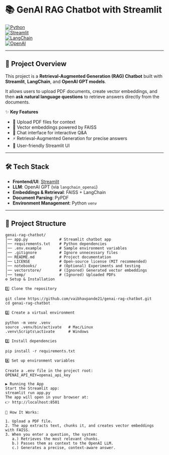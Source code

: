 # 📚 GenAI RAG Chatbot with Streamlit  

[![Python](https://img.shields.io/badge/Python-3.9%2B-blue)](https://www.python.org/)  
[![Streamlit](https://img.shields.io/badge/Framework-Streamlit-brightgreen)](https://streamlit.io/)  
[![LangChain](https://img.shields.io/badge/Powered%20By-LangChain-orange)](https://www.langchain.com/)  
[![OpenAI](https://img.shields.io/badge/LLM-OpenAI%20GPT-red)](https://platform.openai.com/)  

---

## 🚀 Project Overview  
This project is a **Retrieval-Augmented Generation (RAG) Chatbot** built with **Streamlit**, **LangChain**, and **OpenAI GPT models**.  

It allows users to upload PDF documents, create vector embeddings, and then **ask natural language questions** to retrieve answers directly from the documents.  

✨ **Key Features**  
- 📂 Upload PDF files for context  
- 🧠 Vector embeddings powered by FAISS  
- 💬 Chat interface for interactive Q&A  
- ⚡ Retrieval-Augmented Generation for precise answers  
- 🎨 User-friendly Streamlit UI  

---

## 🛠️ Tech Stack  
- **Frontend/UI**: [Streamlit](https://streamlit.io/)  
- **LLM**: OpenAI GPT (via `langchain_openai`)  
- **Embeddings & Retrieval**: FAISS + LangChain  
- **Document Parsing**: PyPDF  
- **Environment Management**: Python `venv`  

---

## 📂 Project Structure  
```plaintext
genai-rag-chatbot/  
│── app.py              # Streamlit chatbot app  
│── requirements.txt    # Python dependencies  
│── .env.example        # Sample environment variables  
│── .gitignore          # Ignore unnecessary files  
│── README.md           # Project documentation  
│── LICENSE             # Open-source license (MIT recommended)  
│── notebooks/          # (Optional) Experiments and testing  
│── vectorstore/        # (Ignored) Generated vector embeddings  
│── temp/               # (Ignored) Uploaded PDFs  
⚙️ Setup & Installation

1️⃣ Clone the repository

git clone https://github.com/vaibhavpande21/genai-rag-chatbot.git
cd genai-rag-chatbot

2️⃣ Create a virtual environment

python -m venv .venv  
source .venv/bin/activate   # Mac/Linux  
.venv\Scripts\activate      # Windows

3️⃣ Install dependencies

pip install -r requirements.txt

4️⃣ Set up environment variables

Create a .env file in the project root:
OPENAI_API_KEY=openai_api_key

▶️ Running the App
Start the Streamlit app:
streamlit run app.py
The app will open in your browser at:
👉 http://localhost:8501

📖 How It Works:

1. Upload a PDF file.
2. The app extracts text, chunks it, and creates vector embeddings with FAISS.
3. When you enter a question, the system:
   a.) Retrieves the most relevant chunks.
   b.) Passes them as context to the OpenAI LLM.
   c.) Generates a precise, context-aware answer.
